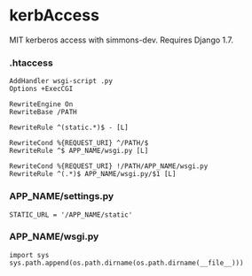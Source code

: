 # kerbAccess
MIT kerberos access with simmons-dev. Requires Django 1.7.

### .htaccess
```
AddHandler wsgi-script .py
Options +ExecCGI

RewriteEngine On
RewriteBase /PATH

RewriteRule ^(static.*)$ - [L]

RewriteCond %{REQUEST_URI} ^/PATH/$
RewriteRule ^$ APP_NAME/wsgi.py [L]

RewriteCond %{REQUEST_URI} !/PATH/APP_NAME/wsgi.py
RewriteRule ^(.*)$ APP_NAME/wsgi.py/$1 [L]
```

### APP_NAME/settings.py
```
STATIC_URL = '/APP_NAME/static'
```

### APP_NAME/wsgi.py
```
import sys
sys.path.append(os.path.dirname(os.path.dirname(__file__)))
```



